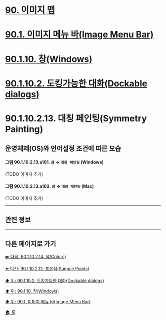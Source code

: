 # [90. 이미지 맵](./90-00-image-map.md)
# [90.1. 이미지 메뉴 바(Image Menu Bar)](./90-01-00-image-menu-bar.md)
# [90.1.10. 창(Windows)](./90-01-10-windows.md)
# [90.1.10.2. 도킹가능한 대화(Dockable dialogs)](./90-01-10-windowsx-02-dockable_dialogs.md)
# 90.1.10.2.13. 대칭 페인팅(Symmetry Painting)
## 운영체제(OS)와 언어설정 조건에 따른 모습
#### 그림 90.1.10.2.13.a101. `창` → `대칭 페인팅` (Windows)
(TODO 이미지 추가)

#### 그림 90.1.10.2.13.a102. `창` → `대칭 페인팅` (Mac)
(TODO 이미지 추가)

***

## 관련 정보

***

## 다른 페이지로 가기

[➡️ 다음: 90.1.10.2.14. 색(Colors)](./90-01-10-windowsx-02-dockable_dialogsx-14-colors.md)

[⬅️ 이전: 90.1.10.2.12. 표본점(Sample Points)](./90-01-10-windowsx-02-dockable_dialogsx-12-sample_points.md)

[⬆️ 위: 90.1.10.2. 도킹가능한 대화(Dockable dialogs)](./90-01-10-windowsx-02-dockable_dialogs.md)

[⬆️ 위: 90.1.10. 창(Windows)](./90-01-10-windows.md)

[⬆️ 위: 90.1. 이미지 메뉴 바(Image Menu Bar)](./90-01-00-image-menu-bar.md)

[🏠 홈](./00-home.md)
